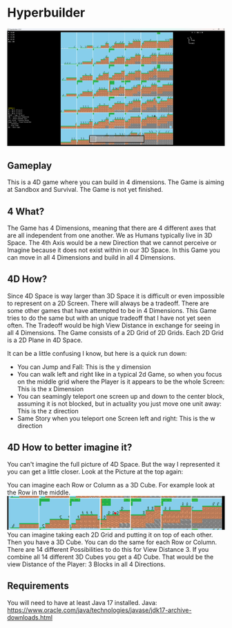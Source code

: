 # Hyperbuilder

![Hyperbuilder Screenshot Version 1.3.2](images/game1.png)

## Gameplay
This is a 4D game where you can build in 4 dimensions.
The Game is aiming at Sandbox and Survival.
The Game is not yet finished.

## 4 What? 

The Game has 4 Dimensions, meaning that there are 4 different axes that are all independent from one another. 
We as Humans typically live in 3D Space. The 4th Axis would be a new Direction that we cannot perceive or Imagine because it does not exist within in our 3D Space.
In this Game you can move in all 4 Dimensions and build in all 4 Dimensions.

## 4D How?

Since 4D Space is way larger than 3D Space it is difficult or even impossible to represent on a 2D Screen. There will always be a tradeoff.
There are some other games that have attempted to be in 4 Dimensions. This Game tries to do the same but with an unique tradeoff that I have not yet seen often.
The Tradeoff would be high View Distance in exchange for seeing in all 4 Dimensions.
The Game consists of a 2D Grid of 2D Grids. Each 2D Grid is a 2D Plane in 4D Space.

It can be a little confusing I know, but here is a quick run down: 
- You can Jump and Fall: This is the y dimension
- You can walk left and right like in a typical 2d Game, so when you focus on the middle grid where the Player is it appears to be the whole Screen: This is the x Dimension
- You can seamingly teleport one screen up and down to the center block, assuming it is not blocked, but in actuality you just move one unit away: This is the z direction
- Same Story when you teleport one Screen left and right: This is the w direction

## 4D How to better imagine it?

You can't imagine the full picture of 4D Space. But the way I represented it you can get a little closer.
Look at the Picture at the top again: 

You can imagine each Row or Column as a 3D Cube. For example look at the Row in the middle. 
![3D Slice](images/game2.png)
You can imagine taking each 2D Grid and putting it on top of each other.
Then you have a 3D Cube. 
You can do the same for each Row or Column. There are 14 different Possibilities to do this for View Distance 3.
If you combine all 14 different 3D Cubes you get a 4D Cube. That would be the view Distance of the Player: 3 Blocks in all 4 Directions.

## Requirements

You will need to have at least Java 17 installed.
Java: https://www.oracle.com/java/technologies/javase/jdk17-archive-downloads.html
